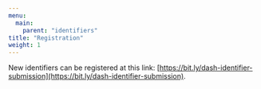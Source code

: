 ```yaml
---
menu:
  main:
    parent: "identifiers"
title: "Registration"
weight: 1
---
```


New identifiers can be registered at this link: [https://bit.ly/dash-identifier-submission](https://bit.ly/dash-identifier-submission).
